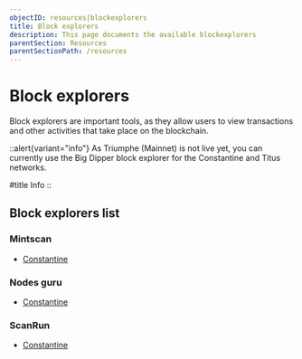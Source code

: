 ```yaml
---
objectID: resources|blockexplorers
title: Block explorers
description: This page documents the available blockexplorers
parentSection: Resources
parentSectionPath: /resources
---
```


# Block explorers

Block explorers are important tools, as they allow users to view transactions and other activities that take place on the blockchain.

::alert{variant="info"}
As Triumphe (Mainnet) is not live yet, you can currently use the Big Dipper block explorer for the Constantine and Titus networks.

#title
Info
::

## Block explorers list


### Mintscan
- <a href="https://testnet.mintscan.io/archway-testnet" target="_blank"> Constantine </a>

### Nodes guru
- <a href="https://testnet.archway.explorers.guru/" target="_blank">Constantine</a>

### ScanRun
- <a href="https://scanrun.io/archway-testnet" target="_blank"> Constantine </a>

